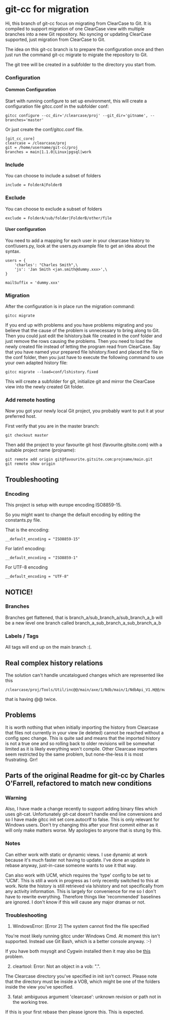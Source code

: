 # git-cc for migration

Hi, this branch of git-cc focus on migrating from ClearCase to Git. It is compiled to
support migration of one ClearCase view with multiple branches into a new Git repository.
No syncing or updating ClearCase supported, just migration from ClearCase to Git.

The idea on this git-cc branch is to prepare the configuration once and then just run the
command git-cc migrate to migrate the repository to Git.

The git tree will be created in a subfolder to the directory you start from.

### Configuration

#### Common Configuration

Start with running configure to set up environment, this will create a configuration file
gitcc.conf in the subfolder conf:

    gitcc configure --cc_dir='/clearcase/proj' --git_dir='gitname', --branches='master'

Or just create the conf/gitcc.conf file.

    [git_cc_core]
    clearcase = /clearcase/proj
    git = /home/username/git-cc/proj
    branches = main|1.1.0|Linux|pgsql|work

### Include

You can choose to include a subset of folders

    include = FolderA|FolderB

### Exclude

You can choose to exclude a subset of folders

    exclude = FolderA/sub/folder|FolderB/other/file


#### User configuration

You need to add a mapping for each user in your clearcase history to conf/users.py, look at the users.py.example file
to get an idea about the syntax.

    users = {
        'charles': "Charles Smith",\
        'js': 'Jan Smith <jan.smith@dummy.xxx>',\
    }

    mailSuffix = 'dummy.xxx'

### Migration

After the configuration is in place run the migration command:

    gitcc migrate

If you end up with problems and you have problems migrating and you believe that the cause of the problem
is unnecessary to bring along to Git. Then you could just edit the lshistory.bak file created in the conf folder
and just remove the rows causing the problems. Then you need to load the newly created file instead of
letting the program read from ClearCase. Say that you have named your prepared file lshistory.fixed and placed the
file in the conf folder, then you just have to execute the following command to use your own adapted history file:

    gitcc migrate --load=conf/lshistory.fixed

This will create a subfolder for git, initialize git and mirror the ClearCase view into
the newly created Git folder.

### Add remote hosting

Now you got your newly local Git project, you probably want to put it at your preferred host.

First verify that you are in the master branch:

    git checkout master

Then add the project to your favourite git host (favourite.gitsite.com) with a suitable
project name (projname):

    git remote add origin git@favourite.gitsite.com:projname/main.git
    git remote show origin

## Troubleshooting

### Encoding

This project is setup with europe encoding ISO8859-15.

So you might want to change the default encoding by editing the constants.py file.

That is the encoding:

    __default_encoding = "ISO8859-15"

For latin1 encoding:

    __default_encoding = "ISO8859-1"

For UTF-8 encoding

    __default_encoding = "UTF-8"


## NOTICE!

### Branches

Branches get flattened, that is branch_a/sub_branch_a/sub_branch_a_b will be a new level one branch called branch_a_sub_branch_a_sub_branch_a_b

### Labels / Tags

All tags will end up on the main branch :(.


## Real complex history relations

The solution can't handle uncatalogued changes which are represented like this

    /clearcase/proj/Tools/Util/inc@@/main/axe/1/Ndb/main/1/NdbApi_V1.H@@/main/1

that is having @@ twice.


## Problems

It is worth nothing that when initially importing the history from Clearcase
that files not currently in your view (ie deleted) cannot be reached without
a config spec change. This is quite sad and means that the imported history is
not a true one and so rolling back to older revisions will be somewhat limited
as it is likely everything won't compile. Other Clearcase importers seem
restricted by the same problem, but none-the-less it is most frustrating. Grr!


## Parts of the original Readme for git-cc by Charles O'Farrell, refactored to match new conditions


### Warning

Also, I have made a change recently to support adding binary files which uses
git-cat. Unfortunately git-cat doesn't handle end line conversions and so I
have made gitcc init set core.autocrlf to false. This is only relevant for
Windows users. Don't try changing this after your first commit either as it
will only make matters worse. My apologies to anyone that is stung by this.


### Notes

Can either work with static or dynamic views. I use dynamic at work because
it's much faster not having to update. I've done an update in rebase anyway,
just-in-case someone wants to use it that way.

Can also work with UCM, which requires the 'type' config to be set to 'UCM'.
This is still a work in progress as I only recently switched to this at work.
Note the history is still retrieved via lshistory and not specifically from
any activity information. This is largely for convenience for me so I don't have
to rewrite everything. Therefore things like 'recommended' baselines are ignored.
I don't know if this will cause any major dramas or not.

### Troubleshooting

1. WindowsError: [Error 2] The system cannot find the file specified

You're most likely running gitcc under Windows Cmd. At moment this isn't
supported. Instead use Git Bash, which is a better console anyway. :-)

If you have both msysgit and Cygwin installed then it may also be
[this](https://github.com/charleso/git-cc/issues/10) problem.

2. cleartool: Error: Not an object in a vob: ".".

The Clearcase directory you've specified in init isn't correct. Please note
that the directory must be inside a VOB, which might be one of the folders
inside the view you've specified.

3. fatal: ambiguous argument 'clearcase': unknown revision or path not in the working tree.

If this is your first rebase then please ignore this. This is expected.

